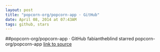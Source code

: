 ```yaml
---
layout: post
title: "popcorn-org/popcorn-app · GitHub"
date: April 08, 2014 at 07:43AM
tags: github, stars
---
```

##popcorn-org/popcorn-app · GitHub
fabiantheblind starred popcorn-org/popcorn-app
[link to source](http://ift.tt/1i475Wd) 
